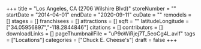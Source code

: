 +++
title = "Los Angeles, CA (2706 Wilshire Blvd)"
storeNumber = ""
startDate = "2014-04-01"
endDate = "2020-09-11"
cuDate = ""
remodels = []
stages = []
franchisees = []
attractions = []
sqft = ""
latitudeLongitude = ["34.05956897","-118.2844846"]
citations = []
contributors = []
downloadLinks = []
pageThumbnailFile = "uP9oWiRjej7T_5eoCg4L.avif"
tags = ["Locations"]
categories = ["Chuck E. Cheese's"]
draft = false
+++
